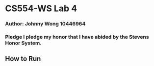 # CS554-WS Lab 4

### Author: Johnny Wong 10446964

### Pledge I pledge my honor that I have abided by the Stevens Honor System.

## How to Run
